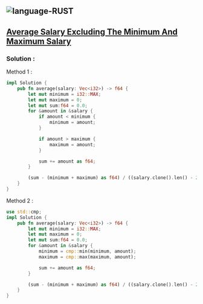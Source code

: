 ![language-RUST](https://img.shields.io/badge/RUST-8d4004?style=for-the-badge&logo=RUST)
---

## [Average Salary Excluding The Minimum And Maximum Salary](https://leetcode.com/problems/average-salary-excluding-the-minimum-and-maximum-salary)

### Solution :

Method 1 :
```rust
impl Solution {
    pub fn average(salary: Vec<i32>) -> f64 {
        let mut minimum = i32::MAX;
        let mut maximum = 0;
        let mut sum:f64 = 0.0;
        for &amount in &salary {
            if amount < minimum {
                minimum = amount;
            }

            if amount > maximum {
                maximum = amount;
            }

            sum += amount as f64;
        }

        (sum - (minimum + maximum) as f64) / ((salary.clone().len() - 2) as f64)
    }
}
```

Method 2 :
```rust
use std::cmp;
impl Solution {
    pub fn average(salary: Vec<i32>) -> f64 {
        let mut minimum = i32::MAX;
        let mut maximum = 0;
        let mut sum:f64 = 0.0;
        for &amount in &salary {
            minimum = cmp::min(minimum, amount);
            maximum = cmp::max(maximum, amount);

            sum += amount as f64;
        }

        (sum - (minimum + maximum) as f64) / ((salary.clone().len() - 2) as f64)
    }
}
```
